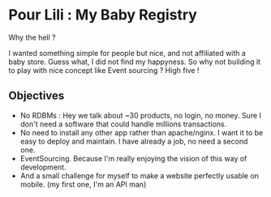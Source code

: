 # Pour Lili : My Baby Registry

Why the hell ?

I wanted something simple for people but nice, and not affiliated with a baby store. Guess what, I did not find my happyness. So why not building it to play with nice concept like Event sourcing ? High five !

## Objectives

- No RDBMs : Hey we talk about ~30 products, no login, no money. Sure I don't need a software that could handle millions transactions.
- No need to install any other app rather than apache/nginx. I want it to be easy to deploy and maintain. I have already a job, no need a second one.
- EventSourcing. Because I'm really enjoying the vision of this way of development.
- And a small challenge for myself to make a website perfectly usable on mobile. (my first one, I'm an API man)
